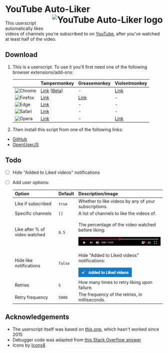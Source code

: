 # YouTube Auto-Liker <img src="https://cdn.rawgit.com/HatScripts/YouTubeAutoLiker/master/logo.svg" alt="YouTube Auto-Liker logo" height="48" align="right">

This userscript automatically likes videos of channels you're subscribed to on [YouTube](https://www.youtube.com/), after you've watched at least half of the video.

## Download

1. This is a userscript. To use it you'll first need one of the following browser extensions/add-ons:

   |   | Tampermonkey | Greasemonkey | Violentmonkey |
   |---|--------------|--------------|---------------|
   ![Chrome](https://hatscripts.com/a.svg?i=chrome&w=24 "Chrome") | [Link](https://chrome.google.com/webstore/detail/tampermonkey/dhdgffkkebhmkfjojejmpbldmpobfkfo) ([Beta](https://chrome.google.com/webstore/detail/tampermonkey-beta/gcalenpjmijncebpfijmoaglllgpjagf)) | - | [Link](https://chrome.google.com/webstore/detail/violentmonkey/jinjaccalgkegednnccohejagnlnfdag)
   ![Firefox](https://hatscripts.com/a.svg?i=firefox&w=24 "Firefox") | [Link](https://addons.mozilla.org/firefox/addon/tampermonkey/) | [Link](https://addons.mozilla.org/firefox/addon/greasemonkey/) | - |
   ![Edge](https://hatscripts.com/a.svg?i=microsoft-edge&w=24 "Edge") | [Link](https://www.microsoft.com/store/apps/9NBLGGH5162S) | - | - |
   ![Safari](https://hatscripts.com/a.svg?i=safari&w=24 "Safari") | [Link](https://safari.tampermonkey.net/tampermonkey.safariextz) | - | - |
   ![Opera](https://hatscripts.com/a.svg?i=opera&w=24 "Opera") | [Link](https://addons.opera.com/extensions/details/tampermonkey-beta/) | - | [Link](https://addons.opera.com/extensions/details/violent-monkey/)

2. Then install this script from one of the following links:
* [GitHub](https://github.com/HatScripts/YouTubeAutoLiker/raw/master/youtube-auto-liker.user.js)
* [OpenUserJS](https://openuserjs.org/install/HatScripts/YouTube_Auto-Liker.user.js)

## Todo

- [ ] Hide "Added to Liked videos" notifications
- [ ] Add user options:

    Option                        | Default     | Description/image
    ----------------------------- | ----------- | -----------------
    Like if subscribed            | `true`      | Whether to like videos by any of your subscriptions.
    Specific channels             | `[]`        | A list of channels to like the videos of.
    Like after % of video watched | `0.5`       | <p>The percentage of the video watched before liking:</p>![](readme-images/video-half-watched.png)
    Hide like notifications       | `false`     | <p>Hide "Added to Liked videos" notifications:</p>![](readme-images/like-notification.png)
    Retries                       | `5`         | How many times to retry liking upon failure.
    Retry frequency               | `5000`      | The frequency of the retries, in milliseconds.

## Acknowledgements

- The userscript itself was based on [this one](https://greasyfork.org/en/scripts/4948-youtube-auto-like-videos), which hasn't worked since 2015
- Debugger code was adapted from [this Stack Overflow answer](http://stackoverflow.com/a/32928812/2203482)
- Icons by [Icons8](https://icons8.com/)